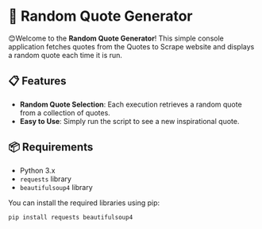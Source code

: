 # 🌟 Random Quote Generator

😊Welcome to the **Random Quote Generator**! This simple console application fetches quotes from the Quotes to Scrape website and displays a random quote each time it is run.

## 📋 Features

- **Random Quote Selection**: Each execution retrieves a random quote from a collection of quotes.
- **Easy to Use**: Simply run the script to see a new inspirational quote.

## 📦 Requirements

- Python 3.x
- `requests` library
- `beautifulsoup4` library

You can install the required libraries using pip:
```bash
pip install requests beautifulsoup4